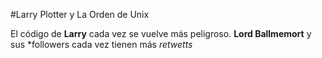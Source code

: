 #Larry Plotter y La Orden de Unix

El código de **Larry** cada vez se vuelve más peligroso.
**Lord Ballmemort** y sus *followers cada vez tienen más *retwetts*
